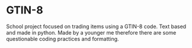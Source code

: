 # GTIN-8
School project focused on trading items using a GTIN-8 code. Text based and made in python. Made by a younger me therefore there are some questionable coding practices and formatting.

